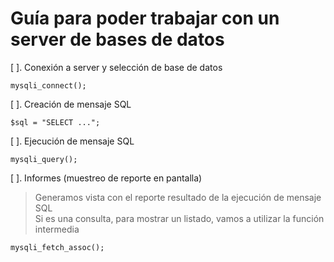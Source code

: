 # Guía para poder trabajar con un server de bases de datos 

[ ]. Conexión a server y selección de base de datos

    mysqli_connect();  

[ ]. Creación de mensaje SQL

    $sql = "SELECT ...";  

[ ]. Ejecución de mensaje SQL

    mysqli_query();  

[ ]. Informes (muestreo de reporte en pantalla)  

> Generamos vista con el reporte resultado de la ejecución de mensaje SQL  
> Si es una consulta, para mostrar un listado, vamos a utilizar 
> la función intermedia  

    mysqli_fetch_assoc();

